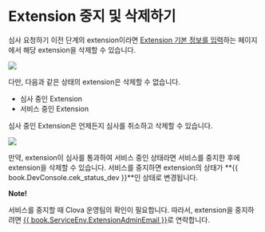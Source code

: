 # Extension 중지 및 삭제하기

심사 요청하기 이전 단계의 extension이라면 [Extension 기본 정보를 입력](/DevConsole/Guides/CEK/Register_Extension.md#InputExtensionInfo)하는 페이지에서 해당 extension을 삭제할 수 있습니다.

![](/DevConsole/Assets/Images/DevConsole-Remove_Extension.png)

다만, 다음과 같은 상태의 extension은 삭제할 수 없습니다.

* 심사 중인 Extension
* 서비스 중인 Extension

심사 중인 Extension은 언제든지 심사를 취소하고 삭제할 수 있습니다.

![](/DevConsole/Assets/Images/DevConsole-Cancel_Submission.png)

만약, extension이 심사를 통과하여 서비스 중인 상태라면 서비스를 중지한 후에 extension을 삭제할 수 있습니다. 서비스를 중지하면 extension의 상태가 **{{ book.DevConsole.cek_status_dev }}**인 상태로 변경됩니다.

<div class="note">
  <p><strong>Note!</strong></p>
  <p>서비스를 중지할 때 Clova 운영팀의 확인이 필요합니다. 따라서, extension을 중지하려면 <a href="mailto:{{ book.ServiceEnv.ExtensionAdminEmail }}">{{ book.ServiceEnv.ExtensionAdminEmail }}</a>로 연락합니다.</p>
</div>
